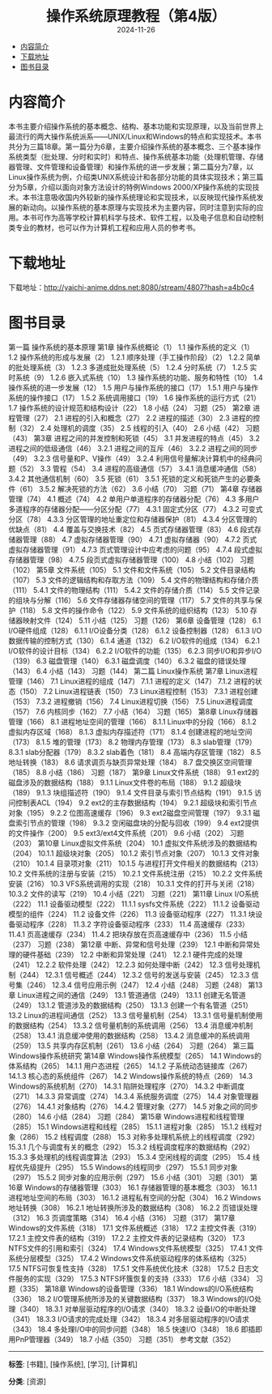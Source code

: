 <div style="text-align:center;font-weight:bold;font-size:2em"> 操作系统原理教程（第4版） </div>

<div style="text-align:center;">2024-11-26</div>

<!-- TOC -->
- [内容简介](#内容简介)
- [下载地址](#下载地址)
- [图书目录](#图书目录)
<!-- /TOC -->

# 内容简介<a name="内容简介"></a>

本书主要介绍操作系统的基本概念、结构、基本功能和实现原理，以及当前世界上最流行的两大操作系统派系——UNIX/Linux和Windows的特点和实现技术。本书共分为三篇18章。第一篇分为6章，主要介绍操作系统的基本概念、三个基本操作系统类型（批处理、分时和实时）和特点、操作系统基本功能（处理机管理、存储器管理、文件管理和设备管理）和操作系统的进一步发展；第二篇分为7章，以Linux操作系统为例，介绍类UNIX系统设计和各部分功能的具体实现技术；第三篇分为5章，介绍以面向对象方法设计的特例Windows 2000/XP操作系统的实现技术。本书注意吸收国内外较新的操作系统理论和实现技术，以反映现代操作系统发展的新动向。以操作系统的基本原理与实现技术为主要内容，同时注意到实际的应用。本书可作为高等学校计算机科学与技术、软件工程，以及电子信息和自动控制类专业的教材，也可以作为计算机工程和应用人员的参考书。

# 下载地址<a name="下载地址"></a>

下载地址：http://yaichi-anime.ddns.net:8080/stream/4807?hash=a4b0c4

# 图书目录<a name="图书目录"></a>

第一篇 操作系统的基本原理
第1章 操作系统概论（1）
1.1 操作系统的定义（1）
1.2 操作系统的形成与发展（2）
1.2.1 顺序处理（手工操作阶段）（2）
1.2.2 简单的批处理系统（3）
1.2.3 多道成批处理系统（5）
1.2.4 分时系统（7）
1.2.5 实时系统（9）
1.2.6 嵌入式系统（10）
1.3 操作系统的功能、服务和特性（10）
1.4 操作系统的进一步发展（12）
1.5 用户与操作系统的接口（17）
1.5.1 用户与操作系统的操作接口（17）
1.5.2 系统调用接口（19）
1.6 操作系统的运行方式（21）
1.7 操作系统的设计规范和结构设计（22）
1.8 小结（24）
习题（25）
第2章 进程管理（27）
2.1 进程的引入和概念（27）
2.2 进程的描述（30）
2.3 进程的控制（32）
2.4 处理机的调度（35）
2.5 线程的引入（40）
2.6 小结（42）
习题（43）
第3章 进程之间的并发控制和死锁（45）
3.1 并发进程的特点（45）
3.2 进程之间的低级通信（46）
3.2.1 进程之间的互斥（46）
3.2.2 进程之间的同步（49）
3.2.3 信号量和P、V操作（49）
3.2.4 利用信号量解决计算机中的经典问题（52）
3.3 管程（54）
3.4 进程的高级通信（57）
3.4.1 消息缓冲通信（58）
3.4.2 其他通信机制（60）
3.5 死锁（61）
3.5.1 死锁的定义和死锁产生的必要条件（61）
3.5.2 解决死锁的方法（62）
3.6 小结（70）
习题（71）
第4章 存储器管理（74）
4.1 概述（74）
4.2 单用户单道程序的存储器分配（76）
4.3 多用户多道程序的存储器分配——分区分配（77）
4.3.1 固定式分区（77）
4.3.2 可变式分区（78）
4.3.3 分区管理的地址重定位和存储器保护（81）
4.3.4 分区管理的优缺点（81）
4.4 覆盖与交换技术（82）
4.5 页式存储器管理（83）
4.6 段式存储器管理（88）
4.7 虚拟存储器管理（90）
4.7.1 虚拟存储器（90）
4.7.2 页式虚拟存储器管理（91）
4.7.3 页式管理设计中应考虑的问题（95）
4.7.4 段式虚拟存储器管理（98）
4.7.5 段页式虚拟存储器管理（100）
4.8 小结（102）
习题（102）
第5章 文件系统（105）
5.1 文件和文件系统（105）
5.2 文件目录结构（107）
5.3 文件的逻辑结构和存取方法（109）
5.4 文件的物理结构和存储介质（111）
5.4.1 文件的物理结构（111）
5.4.2 文件的存储介质（114）
5.5 文件记录的组块与分解（116）
5.6 文件存储器存储空间的管理（117）
5.7 文件的共享与保护（118）
5.8 文件的操作命令（122）
5.9 文件系统的组织结构（123）
5.10 存储器映射文件（124）
5.11 小结（125）
习题（126）
第6章 设备管理（128）
6.1 I/O硬件组成（128）
6.1.1 I/O设备分类（128）
6.1.2 设备控制器（128）
6.1.3 I/O数据传输的控制方式（130）
6.1.4 通道（132）
6.2 I/O软件的组成（134）
6.2.1 I/O软件的设计目标（134）
6.2.2 I/O软件的功能（135）
6.2.3 同步I/O和异步I/O（139）
6.3 磁盘管理（140）
6.3.1 磁盘调度（140）
6.3.2 磁盘的错误处理（143）
6.4 小结（143）
习题（144）
第二篇 Linux操作系统
第7章 Linux进程管理（146）
7.1 Linux进程的组成（147）
7.1.1 进程的定义（147）
7.1.2 进程的状态（150）
7.2 Linux进程链表（150）
7.3 Linux进程控制（153）
7.3.1 进程创建（153）
7.3.2 进程撤销（156）
7.4 Linux进程切换（156）
7.5 Linux进程调度（157）
7.6 内核同步（162）
7.7 小结（164）
习题（165）
第8章 Linux存储器管理（166）
8.1 进程地址空间的管理（166）
8.1.1 Linux中的分段（166）
8.1.2 虚拟内存区域（168）
8.1.3 虚拟内存描述符（171）
8.1.4 创建进程的地址空间（173）
8.1.5 堆的管理（173）
8.2 物理内存管理（173）
8.3 slab管理（179）
8.3.1 slab分配器（179）
8.3.2 slab着色（181）
8.4 高端内存区管理（182）
8.5 地址转换（183）
8.6 请求调页与缺页异常处理（184）
8.7 盘交换区空间管理（185）
8.8 小结（186）
习题（187）
第9章 Linux文件系统（188）
9.1 ext2的磁盘涉及的数据结构（188）
9.1.1 Linux文件卷的布局（188）
9.1.2 超级块（189）
9.1.3 块组描述符（190）
9.1.4 文件目录与索引节点结构（191）
9.1.5 访问控制表ACL（194）
9.2 ext2的主存数据结构（194）
9.2.1 超级块和索引节点对象（195）
9.2.2 位图高速缓存（196）
9.3 ext2磁盘空间管理（197）
9.3.1 磁盘索引节点的管理（198）
9.3.2 空闲磁盘块的分配与回收（199）
9.4 ext2提供的文件操作（200）
9.5 ext3/ext4文件系统（201）
9.6 小结（202）
习题（203）
第10章 Linux虚拟文件系统（204）
10.1 虚拟文件系统涉及的数据结构（204）
10.1.1 超级块对象（205）
10.1.2 索引节点对象（207）
10.1.3 文件对象（210）
10.1.4 目录项对象（211）
10.1.5 与进程打开文件相关的数据结构（213）
10.2 文件系统的注册与安装（215）
10.2.1 文件系统注册（215）
10.2.2 文件系统安装（216）
10.3 VFS系统调用的实现（218）
10.3.1 文件的打开与关闭（218）
10.3.2 文件的读写（219）
10.4 小结（221）
习题（221）
第11章 Linux I/O系统（222）
11.1 设备驱动模型（222）
11.1.1 sysfs文件系统（222）
11.1.2 设备驱动模型的组件（224）
11.2 设备文件（226）
11.3 设备驱动程序（227）
11.3.1 块设备驱动程序（228）
11.3.2 字符设备驱动程序（233）
11.4 高速缓存（233）
11.4.1 页高速缓存（234）
11.4.2 把块存放在页高速缓存中（236）
11.5 小结（237）
习题（238）
第12章 中断、异常和信号处理（239）
12.1 中断和异常处理的硬件基础（239）
12.2 中断和异常处理（241）
12.2.1 硬件完成的处理（241）
12.2.2 软件处理（242）
12.2.3 如何处理中断（242）
12.3 信号处理机制（244）
12.3.1 信号概述（244）
12.3.2 信号的发送与安装（245）
12.3.3 信号集（246）
12.3.4 信号应用示例（247）
12.4 小结（248）
习题（248）
第13章 Linux进程之间的通信（249）
13.1 管道通信（249）
13.1.1 创建无名管道（249）
13.1.2 管道涉及的数据结构（250）
13.1.3 创建一个有名管道（251）
13.2 Linux的进程间通信（252）
13.3 信号量机制（254）
13.3.1 信号量机制使用的数据结构（254）
13.3.2 信号量机制的系统调用（256）
13.4 消息缓冲机制（258）
13.4.1 消息缓冲使用的数据结构（258）
13.4.2 消息缓冲的系统调用（259）
13.5 共享内存区机制（261）
13.6 小结（264）
习题（264）
第三篇 Windows操作系统研究
第14章 Windows操作系统模型（265）
14.1 Windows的体系结构（265）
14.1.1 用户态进程（265）
14.1.2 子系统动态链接库（267）
14.1.3 核心态的系统组件（267）
14.2 Windows操作系统的特点（269）
14.3 Windows的系统机制（270）
14.3.1 陷阱处理程序（270）
14.3.2 中断调度（271）
14.3.3 异常调度（274）
14.3.4 系统服务调度（275）
14.4 对象管理器（276）
14.4.1 对象结构（276）
14.4.2 管理对象（277）
14.5 对象之间的同步（280）
14.6 小结（284）
习题（284）
第15章 Windows进程和线程管理（285）
15.1 Windows进程和线程（285）
15.1.1 进程对象（285）
15.1.2 线程对象（286）
15.2 线程调度（288）
15.3 对称多处理机系统上的线程调度（292）
15.3.1 几个与调度有关的概念（292）
15.3.2 线程调度程序的数据结构（292）
15.3.3 多处理机的线程调度算法（293）
15.3.4 空闲线程的调度（295）
15.4 线程优先级提升（295）
15.5 Windows的线程同步（297）
15.5.1 同步对象（297）
15.5.2 同步对象的应用示例（297）
15.6 小结（301）
习题（301）
第16章 Windows的存储器管理（303）
16.1 存储器管理的基本概念（303）
16.1.1 进程地址空间的布局（303）
16.1.2 进程私有空间的分配（304）
16.2 Windows地址转换（308）
16.2.1 地址转换所涉及的数据结构（308）
16.2.2 页错误处理（312）
16.3 页调度策略（314）
16.4 小结（316）
习题（317）
第17章 Windows的文件系统（318）
17.1 文件系统概述（318）
17.2 主控文件表（319）
17.2.1 主控文件表的结构（319）
17.2.2 主控文件表的记录结构（320）
17.3 NTFS文件的引用和索引（324）
17.4 Windows文件系统模型（325）
17.4.1 文件系统分层模型（325）
17.4.2 Windows文件系统驱动程序的体系结构（325）
17.5 NTFS可恢复性支持（328）
17.5.1 文件系统优化技术（328）
17.5.2 日志文件服务的实现（329）
17.5.3 NTFS坏簇恢复的支持（333）
17.6 小结（334）
习题（335）
第18章 Windows的设备管理（336）
18.1 Windows的I/O系统结构（336）
18.2 I/O管理系统所涉及的关键数据结构（337）
18.3 Windows的I/O处理（340）
18.3.1 对单层驱动程序的I/O请求（340）
18.3.2 设备I/O的中断处理（341）
18.3.3 I/O请求的完成处理（342）
18.3.4 对多层驱动程序的I/O请求（343）
18.4 多处理I/O中的同步问题（348）
18.5 快速I/O（348）
18.6 即插即用PnP管理器（349）
18.7 小结（350）
习题（351）
参考文献（352）

---
**标签**: [书籍], [操作系统], [学习], [计算机]

**分类**: [资源]
